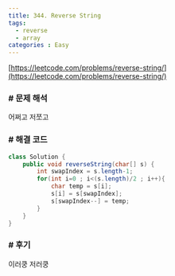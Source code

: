 ```yaml
---
title: 344. Reverse String
tags:
  - reverse
  - array
categories : Easy
---
```

[https://leetcode.com/problems/reverse-string/](https://leetcode.com/problems/reverse-string/)
<!--more-->

### # 문제 해석
어쩌고 저쪼고

### # 해결 코드
```java
class Solution {
    public void reverseString(char[] s) {
        int swapIndex = s.length-1;
        for(int i=0 ; i<(s.length)/2 ; i++){
            char temp = s[i];
            s[i] = s[swapIndex];
            s[swapIndex--] = temp;
        }
    }
}
```

### # 후기
이러쿵 저러쿵